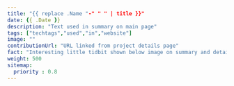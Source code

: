 ```yaml
---
title: "{{ replace .Name "-" " " | title }}"
date: {{ .Date }}
description: "Text used in summary on main page"
tags: ["techtags","used","in","website"]
image: ""
contributionUrl: "URL linked from project details page"
fact: "Interesting little tidbit shown below image on summary and detail page"
weight: 500
sitemap:
  priority : 0.8
---
```

